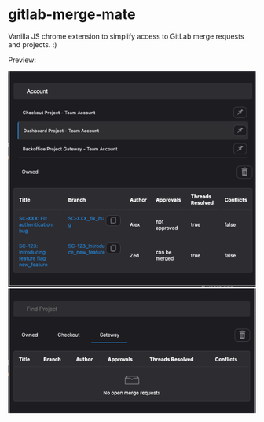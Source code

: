 # gitlab-merge-mate


Vanilla JS chrome extension to simplify access to GitLab merge requests and projects. :)

Preview:

<img src="./Screenshot 2023-12-08 at 16.20.19.png">
<img src="./Screenshot 2023-12-08 at 16.20.42.png">
